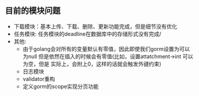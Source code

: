 ## 目前的模块问题
+ 下载模块：基本上传、下载、删除、更新功能完成，但是细节没有优化
+ 任务模块: 任务模块的deadline在数据库中的存储形式没有完成/
+ 其他: 
  + 由于golang会对所有的变量默认有零值，因此即使我们gorm设置为可以为null
但是依然在插入的时候会有零值(比如，设置attatchment->int 可以为空，但是
实际上，会附上0，这样的话就会触发外键约束)
  + 日志模块
  + validator重构 
  + 定义gorm的scope实现分页功能